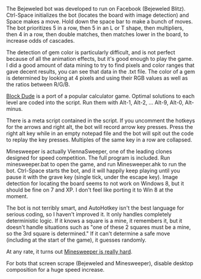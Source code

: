 The Bejeweled bot was developed to run on Facebook (Bejeweled Blitz). Ctrl-Space initializes the bot (locates the board with image detection) and Space makes a move. Hold down the space bar to make a bunch of moves. The bot prioritizes 5 in a row, then 5 in an L or T shape, then multipliers, then 4 in a row, then double matches, then matches lower in the board, to increase odds of cascades.

The detection of gem color is particularly difficult, and is not perfect because of all the animation effects, but it's good enough to play the game. I did a good amount of data mining to try to find pixels and color ranges that gave decent results, you can see that data in the .txt file. The color of a gem is determined by looking at 4 pixels and using their RGB values as well as the ratios between R/G/B.



[Block Dude](http://azich.org/blockdude/) is a port of a popular calculator game. Optimal solutions to each level are coded into the script. Run them with Alt-1, Alt-2, ... Alt-9, Alt-0, Alt-minus.

There is a meta script contained in the script. If you uncomment the hotkeys for the arrows and right alt, the bot will record arrow key presses. Press the right alt key while in an empty notepad file and the bot will spit out the code to replay the key presses. Multiples of the same key in a row are collapsed.



Minesweeper is actually ViennaSweeper, one of the leading clones designed for speed competition. The full program is included. Run minesweeper.bat to open the game, and run Minesweeper.ahk to run the bot. Ctrl-Space starts the bot, and it will happily keep playing until you pause it with the grave key (single tick, under the escape key). Image detection for locating the board seems to not work on Windows 8, but it should be fine on 7 and XP. I don't feel like porting it to Win 8 at the moment.

The bot is not terribly smart, and AutoHotkey isn't the best language for serious coding, so I haven't improved it. It only handles completely deterministic logic. If it knows a square is a mine, it remembers it, but it doesn't handle situations such as "one of these 2 squares must be a mine, so the 3rd square is determined." If it can't determine a safe move (including at the start of the game), it guesses randomly.

At any rate, it turns out [Minesweeper is really hard](http://web.mat.bham.ac.uk/R.W.Kaye/minesw/ordmsw.htm).



For bots that screen scrape (Bejeweled and Minesweeper), disable desktop composition for a huge speed increase.
